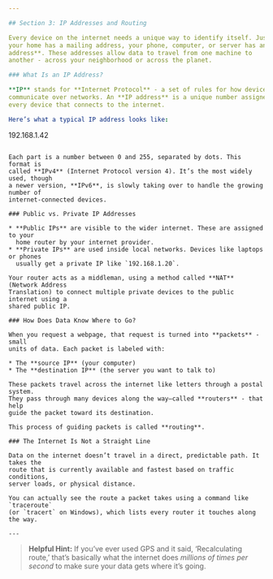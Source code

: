 ```yaml
---

## Section 3: IP Addresses and Routing

Every device on the internet needs a unique way to identify itself. Just like
your home has a mailing address, your phone, computer, or server has an **IP
address**. These addresses allow data to travel from one machine to
another - across your neighborhood or across the planet.

### What Is an IP Address?

**IP** stands for **Internet Protocol** - a set of rules for how devices
communicate over networks. An **IP address** is a unique number assigned to
every device that connects to the internet.

Here’s what a typical IP address looks like:

```
192.168.1.42
```

Each part is a number between 0 and 255, separated by dots. This format is
called **IPv4** (Internet Protocol version 4). It’s the most widely used, though
a newer version, **IPv6**, is slowly taking over to handle the growing number of
internet-connected devices.

### Public vs. Private IP Addresses

* **Public IPs** are visible to the wider internet. These are assigned to your
  home router by your internet provider.
* **Private IPs** are used inside local networks. Devices like laptops or phones
  usually get a private IP like `192.168.1.20`.

Your router acts as a middleman, using a method called **NAT** (Network Address
Translation) to connect multiple private devices to the public internet using a
shared public IP.

### How Does Data Know Where to Go?

When you request a webpage, that request is turned into **packets** - small
units of data. Each packet is labeled with:

* The **source IP** (your computer)
* The **destination IP** (the server you want to talk to)

These packets travel across the internet like letters through a postal system.
They pass through many devices along the way—called **routers** - that help
guide the packet toward its destination.

This process of guiding packets is called **routing**.

### The Internet Is Not a Straight Line

Data on the internet doesn’t travel in a direct, predictable path. It takes the
route that is currently available and fastest based on traffic conditions,
server loads, or physical distance.

You can actually see the route a packet takes using a command like `traceroute`
(or `tracert` on Windows), which lists every router it touches along the way.

---
```


> **Helpful Hint:**
> If you’ve ever used GPS and it said, ‘Recalculating route,’ that’s basically
> what the internet does *millions of times per second* to make sure your
> data gets where it’s going.

